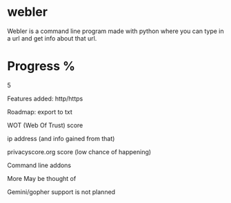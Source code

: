 # webler
Webler is a command line program made with python where you can type in a url and get info about that url.

# Progress %
5

Features added:
http/https

Roadmap:
export to txt

WOT (Web Of Trust) score

ip address (and info gained from that)

privacyscore.org score (low chance of happening)

Command line addons

More May be thought of

Gemini/gopher support is not planned
